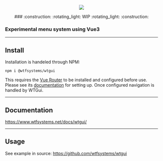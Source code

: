 <p align="center"><img src="https://github.com/wtfsystems/wtgui/blob/master/public/wtgui_logo.png"/></p>

<p align="center">### :construction: :rotating_light: WIP :rotating_light:  :construction:</p>

### Experimental menu system using Vue3

-----

##  Install

Installation is handeled through NPM:

```
npm i @wtfsystems/wtgui
```

This requires the [Vue Router](https://router.vuejs.org/) to be installed and configured before use.  Please see its [documentation](https://router.vuejs.org/guide/) for setting up.  Once configured navigation is handled by WTGui.

-----

## Documentation
<https://www.wtfsystems.net/docs/wtgui/>

-----

## Usage
See example in source: <https://github.com/wtfsystems/wtgui>
